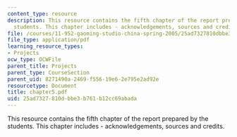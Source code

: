 ```yaml
---
content_type: resource
description: This resource contains the fifth chapter of the report prepared by the
  students. This chapter includes - acknowledgements, sources and credits.
file: /courses/11-952-gaoming-studio-china-spring-2005/25ad7327810dbbe3b761b12cc69abada_chapter5.pdf
file_type: application/pdf
learning_resource_types:
- Projects
ocw_type: OCWFile
parent_title: Projects
parent_type: CourseSection
parent_uid: 8271490a-2469-f556-19e6-2e795e2ad92e
resourcetype: Document
title: chapter5.pdf
uid: 25ad7327-810d-bbe3-b761-b12cc69abada
---
```

This resource contains the fifth chapter of the report prepared by the students. This chapter includes - acknowledgements, sources and credits.

